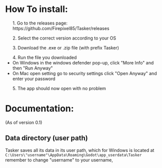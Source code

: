 <h1>How To install:</h1>
<ul>1. Go to the releases page: https://github.com/Firepixel85/Tasker/releases</ul>
<ul>2. Select the correct version according to your OS </ul>
<ul>3. Download the .exe or .zip file (with prefix Tasker)</ul>
<ul>4. Run the file you downloaded
  <li>On Windows in the windows defender pop-up, click "More Info" and then "Run Anyway"</il>
  <li>On Mac open setting go to security settings click "Open Anyway" and enter your password</il>
</ul>
<ul>5. The app should now open with no problem</ul>

<h1>Documentation:</h1>(As of version 0.1)

<h2>Data directory (user path)</h2>
Tasker saves all its data in its user path, which for Windows is located at <code>C:\Users\"username"\AppData\Roaming\Godot\app_userdata\Tasker</code> remember to change "username" to your username, 
